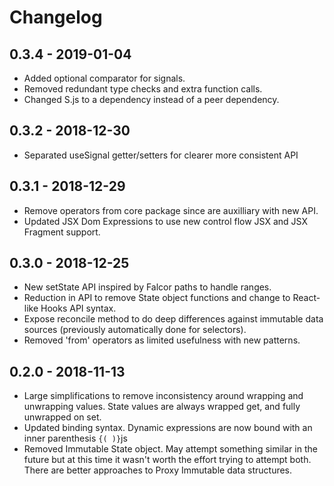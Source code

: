 # Changelog

## 0.3.4 - 2019-01-04
- Added optional comparator for signals.
- Removed redundant type checks and extra function calls.
- Changed S.js to a dependency instead of a peer dependency.


## 0.3.2 - 2018-12-30
- Separated useSignal getter/setters for clearer more consistent API

## 0.3.1 - 2018-12-29
- Remove operators from core package since are auxilliary with new API.
- Updated JSX Dom Expressions to use new control flow JSX and JSX Fragment support.

## 0.3.0 - 2018-12-25
- New setState API inspired by Falcor paths to handle ranges.
- Reduction in API to remove State object functions and change to React-like Hooks API syntax.
- Expose reconcile method to do deep differences against immutable data sources (previously automatically done for selectors).
- Removed 'from' operators as limited usefulness with new patterns.

## 0.2.0 - 2018-11-13
- Large simplifications to remove inconsistency around wrapping and unwrapping values. State values are always wrapped get, and fully unwrapped on set.
- Updated binding syntax. Dynamic expressions are now bound with an inner parenthesis ```{( )}```js
- Removed Immutable State object. May attempt something similar in the future but at this time it wasn't worth the effort trying to attempt both. There are better approaches to Proxy Immutable data structures.